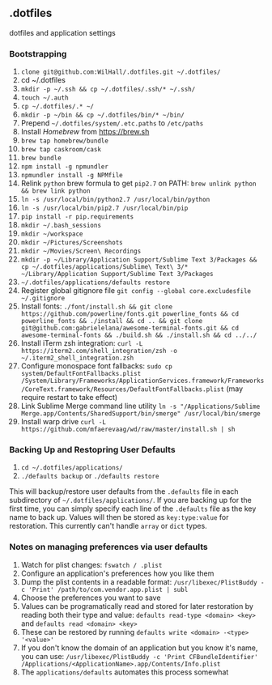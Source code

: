 ## .dotfiles
dotfiles and application settings

### Bootstrapping
1. `clone git@github.com:WilHall/.dotfiles.git ~/.dotfiles/`
2. cd ~/.dotfiles
3. `mkdir -p ~/.ssh && cp ~/.dotfiles/.ssh/* ~/.ssh/`
4. `touch ~/.auth`
5. `cp ~/.dotfiles/.* ~/`
6. `mkdir -p ~/bin && cp ~/.dotfiles/bin/* ~/bin/`
7. Prepend `~/.dotfiles/system/.etc.paths` to `/etc/paths`
8. Install *Homebrew* from https://brew.sh
9. `brew tap homebrew/bundle`
10. `brew tap caskroom/cask`
11. `brew bundle`
12. `npm install -g npmundler`
13. `npmundler install -g NPMfile`
14. Relink `python` brew formula to get `pip2.7` on PATH: `brew unlink python && brew link python`
15. `ln -s /usr/local/bin/python2.7 /usr/local/bin/python`
16. `ln -s /usr/local/bin/pip2.7 /usr/local/bin/pip`
17. `pip install -r pip.requirements`
18. `mkdir ~/.bash_sessions`
19. `mkdir ~/workspace`
20. `mkdir ~/Pictures/Screenshots`
21. `mkdir ~/Movies/Screen\ Recordings`
22. `mkdir -p ~/Library/Application Support/Sublime Text 3/Packages && cp ~/.dotfiles/applications/Sublime\ Text\ 3/* ~/Library/Application Support/Sublime Text 3/Packages`
23. `~/.dotfiles/applications/defaults restore`
24. Register global gitignore file `git config --global core.excludesfile ~/.gitignore`
25. Install fonts: `./font/install.sh && git clone https://github.com/powerline/fonts.git powerline_fonts && cd powerline_fonts && ./install && cd .. && git clone git@github.com:gabrielelana/awesome-terminal-fonts.git && cd awesome-terminal-fonts && ./build.sh && ./install.sh && cd ../../`
26. Install iTerm zsh integration: `curl -L https://iterm2.com/shell_integration/zsh -o ~/.iterm2_shell_integration.zsh`
27. Configure monospace font fallbacks: `sudo cp system/DefaultFontFallbacks.plist /System/Library/Frameworks/ApplicationServices.framework/Frameworks/CoreText.framework/Resources/DefaultFontFallbacks.plist` (may require restart to take effect)
28. Link Sublime Merge command line utility `ln -s "/Applications/Sublime Merge.app/Contents/SharedSupport/bin/smerge" /usr/local/bin/smerge`
29. Install warp drive `curl -L https://github.com/mfaerevaag/wd/raw/master/install.sh | sh`

### Backing Up and Restopring User Defaults
1. `cd ~/.dotfiles/applications/`
2. `./defaults backup` or `./defaults restore`

This will backup/restore user defaults from the `.defaults` file in each subdirectory of `~/.dotfiles/applications/`. If you are backing up for the first time, you can simply specify each line of the `.defaults` file as the key name to back up. Values will then be stored as `key:type:value` for restoration. This currently can't handle `array` or `dict` types.

### Notes on managing preferences via user defaults
1. Watch for plist changes: `fswatch / .plist`
2. Configure an application's preferences how you like them
3. Dump the plist contents in a readable format: `/usr/libexec/PlistBuddy -c 'Print' /path/to/com.vendor.app.plist | subl`
4. Choose the preferences you want to save
5. Values can be programatically read and stored for later restoration by reading both their type and value: `defaults read-type <domain> <key>` and `defaults read <domain> <key>`
6. These can be restored by running `defaults write <domain> -<type> '<value>'`
7. If you don't know the domain of an application but you know it's name, you can use: `/usr/libexec/PlistBuddy -c 'Print CFBundleIdentifier' /Applications/<ApplicationName>.app/Contents/Info.plist`
8. The `applications/defaults` automates this process somewhat
